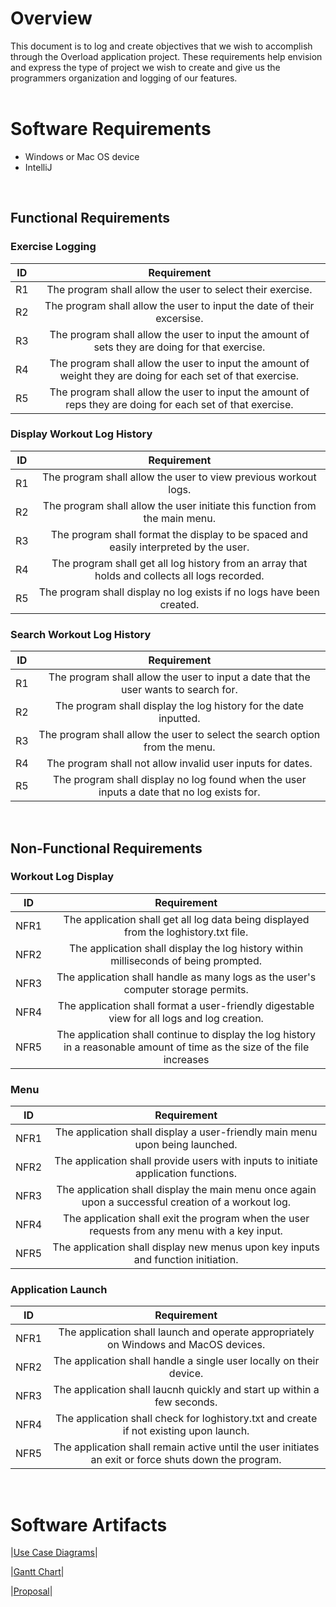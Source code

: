# Overview

This document is to log and create objectives that we wish to accomplish through the Overload application project.
These requirements help envision and express the type of project we wish to create and give us the programmers organization and logging of our features. <br>
<br>
# Software Requirements 
* Windows or Mac OS device
* IntelliJ
<br>

## Functional Requirements

### Exercise Logging
| ID | Requirement |
| :-------------: | :----------: |
| R1 | The program shall allow the user to select their exercise.|
| R2 | The program shall allow the user to input the date of their excersise.|
| R3 | The program shall allow the user to input the amount of sets they are doing for that exercise.|
| R4 | The program shall allow the user to input the amount of weight they are doing for each set of that exercise.|
| R5 | The program shall allow the user to input the amount of reps they are doing for each set of that exercise.|
  
### Display Workout Log History
| ID | Requirement |
| :-------------: | :----------: |
| R1 | The program shall allow the user to view previous workout logs.|
| R2 | The program shall allow the user initiate this function from the main menu.|
| R3 | The program shall format the display to be spaced and easily interpreted by the user.|
| R4 | The program shall get all log history from an array that holds and collects all logs recorded.|
| R5 | The program shall display no log exists if no logs have been created.|
  
### Search Workout Log History
| ID | Requirement |
| :-------------: | :----------: |
| R1 | The program shall allow the user to input a date that the user wants to search for.|
| R2 | The program shall display the log history for the date inputted.|
| R3 | The program shall allow the user to select the search option from the menu.|
| R4 | The program shall not allow invalid user inputs for dates.|
| R5 | The program shall display no log found when the user inputs a date that no log exists for.|
<br>

## Non-Functional Requirements

### Workout Log Display
| ID | Requirement |
| :-------------: | :----------: |
| NFR1 | The application shall get all log data being displayed from the loghistory.txt file.|
| NFR2 | The application shall display the log history within milliseconds of being prompted.|
| NFR3 | The application shall handle as many logs as the user's computer storage permits.|
| NFR4 | The application shall format a user-friendly digestable view for all logs and log creation.|
| NFR5 | The application shall continue to display the log history in a reasonable amount of time as the size of the file increases |
  
### Menu
| ID | Requirement |
| :-------------: | :----------: |
| NFR1 | The application shall display a user-friendly main menu upon being launched.|
| NFR2 | The application shall provide users with inputs to initiate application functions.|
| NFR3 | The application shall display the main menu once again upon a successful creation of a workout log.|
| NFR4 | The application shall exit the program when the user requests from any menu with a key input.|
| NFR5 | The application shall display new menus upon key inputs and function initiation.|
  
### Application Launch
| ID | Requirement |
| :-------------: | :----------: |
| NFR1 | The application shall launch and operate appropriately on Windows and MacOS devices.|
| NFR2 | The application shall handle a single user locally on their device.|
| NFR3 | The application shall laucnh quickly and start up within a few seconds.|
| NFR4 | The application shall check for loghistory.txt and create if not existing upon launch.|
| NFR5 | The application shall remain active until the user initiates an exit or force shuts down the program.|
<br>

# Software Artifacts
|[Use Case Diagrams](https://github.com/Bryan112802/GVSU-CIS350-TEAMOVERLOAD/tree/master/artifacts/use_case_diagrams)|

|[Gantt Chart](https://github.com/Bryan112802/GVSU-CIS350-TEAMOVERLOAD/blob/master/docs/gantt-chart.pdf)|

|[Proposal](https://github.com/Bryan112802/GVSU-CIS350-TEAMOVERLOAD/blob/master/docs/proposal-template.md)|

